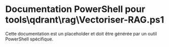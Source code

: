 # Documentation PowerShell pour tools\qdrant\rag\Vectoriser-RAG.ps1

Cette documentation est un placeholder et doit être générée par un outil PowerShell spécifique.
